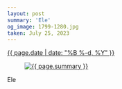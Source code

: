 ```yaml
---
layout: post
summary: 'Ele'
og_image: 1799-1280.jpg
taken: July 25, 2023
---
```


<div class="post">
 <time>
  <a href="/1799">
   {{ page.date | date: "%B %-d, %Y" }}
  </a>
 </time>
 <a href="/1799">
  <figure data-taken="7/25/2023">
   <img alt="{{ page.summary }}" sizes="(min-width: 700px) 50vw, calc(100vw - 2rem)" src="{{ site.assets_url }}/1799-640.jpg" srcset="{{ site.assets_url }}/1799-320.jpg 320w, {{ site.assets_url }}/1799-640.jpg 640w, {{ site.assets_url }}/1799-960.jpg 960w, {{ site.assets_url }}/1799-1280.jpg 1280w"/>
  </figure>
 </a>
 <span>
  Ele
 </span>
</div>
